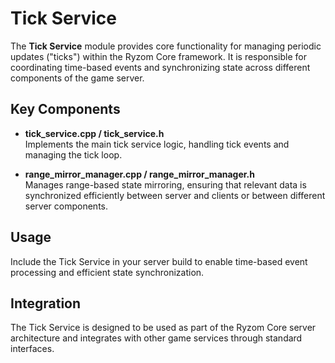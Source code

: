 # Tick Service

The **Tick Service** module provides core functionality for managing periodic updates ("ticks") within the Ryzom Core framework. It is responsible for coordinating time-based events and synchronizing state across different components of the game server.

## Key Components

- **tick_service.cpp / tick_service.h**  
  Implements the main tick service logic, handling tick events and managing the tick loop.

- **range_mirror_manager.cpp / range_mirror_manager.h**  
  Manages range-based state mirroring, ensuring that relevant data is synchronized efficiently between server and clients or between different server components.

## Usage

Include the Tick Service in your server build to enable time-based event processing and efficient state synchronization.

## Integration

The Tick Service is designed to be used as part of the Ryzom Core server architecture and integrates with other game services through standard interfaces.